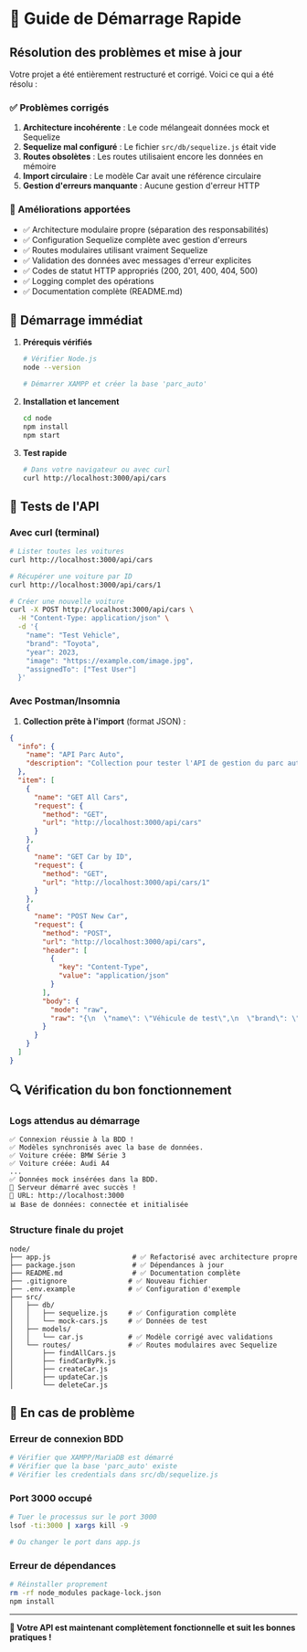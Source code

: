 # 🚀 Guide de Démarrage Rapide

## Résolution des problèmes et mise à jour

Votre projet a été entièrement restructuré et corrigé. Voici ce qui a été résolu :

### ✅ Problèmes corrigés

1. **Architecture incohérente** : Le code mélangeait données mock et Sequelize
2. **Sequelize mal configuré** : Le fichier `src/db/sequelize.js` était vide
3. **Routes obsolètes** : Les routes utilisaient encore les données en mémoire
4. **Import circulaire** : Le modèle Car avait une référence circulaire
5. **Gestion d'erreurs manquante** : Aucune gestion d'erreur HTTP

### 🔧 Améliorations apportées

- ✅ Architecture modulaire propre (séparation des responsabilités)
- ✅ Configuration Sequelize complète avec gestion d'erreurs
- ✅ Routes modulaires utilisant vraiment Sequelize
- ✅ Validation des données avec messages d'erreur explicites
- ✅ Codes de statut HTTP appropriés (200, 201, 400, 404, 500)
- ✅ Logging complet des opérations
- ✅ Documentation complète (README.md)

## 🏁 Démarrage immédiat

1. **Prérequis vérifiés**
   ```bash
   # Vérifier Node.js
   node --version
   
   # Démarrer XAMPP et créer la base 'parc_auto'
   ```

2. **Installation et lancement**
   ```bash
   cd node
   npm install
   npm start
   ```

3. **Test rapide**
   ```bash
   # Dans votre navigateur ou avec curl
   curl http://localhost:3000/api/cars
   ```

## 🧪 Tests de l'API

### Avec curl (terminal)
```bash
# Lister toutes les voitures
curl http://localhost:3000/api/cars

# Récupérer une voiture par ID
curl http://localhost:3000/api/cars/1

# Créer une nouvelle voiture
curl -X POST http://localhost:3000/api/cars \
  -H "Content-Type: application/json" \
  -d '{
    "name": "Test Vehicle",
    "brand": "Toyota",
    "year": 2023,
    "image": "https://example.com/image.jpg",
    "assignedTo": ["Test User"]
  }'
```

### Avec Postman/Insomnia
1. **Collection prête à l'import** (format JSON) :

```json
{
  "info": {
    "name": "API Parc Auto",
    "description": "Collection pour tester l'API de gestion du parc automobile"
  },
  "item": [
    {
      "name": "GET All Cars",
      "request": {
        "method": "GET",
        "url": "http://localhost:3000/api/cars"
      }
    },
    {
      "name": "GET Car by ID",
      "request": {
        "method": "GET",
        "url": "http://localhost:3000/api/cars/1"
      }
    },
    {
      "name": "POST New Car",
      "request": {
        "method": "POST",
        "url": "http://localhost:3000/api/cars",
        "header": [
          {
            "key": "Content-Type",
            "value": "application/json"
          }
        ],
        "body": {
          "mode": "raw",
          "raw": "{\n  \"name\": \"Véhicule de test\",\n  \"brand\": \"Renault\",\n  \"year\": 2023,\n  \"image\": \"https://example.com/renault.jpg\",\n  \"assignedTo\": [\"Jean Dupont\"]\n}"
        }
      }
    }
  ]
}
```

## 🔍 Vérification du bon fonctionnement

### Logs attendus au démarrage
```
✅ Connexion réussie à la BDD !
✅ Modèles synchronisés avec la base de données.
✅ Voiture créée: BMW Série 3
✅ Voiture créée: Audi A4
...
✅ Données mock insérées dans la BDD.
🚀 Serveur démarré avec succès !
📍 URL: http://localhost:3000
📊 Base de données: connectée et initialisée
```

### Structure finale du projet
```
node/
├── app.js                    # ✅ Refactorisé avec architecture propre
├── package.json              # ✅ Dépendances à jour
├── README.md                 # ✅ Documentation complète
├── .gitignore               # ✅ Nouveau fichier
├── .env.example             # ✅ Configuration d'exemple
├── src/
│   ├── db/
│   │   ├── sequelize.js     # ✅ Configuration complète
│   │   └── mock-cars.js     # ✅ Données de test
│   ├── models/
│   │   └── car.js           # ✅ Modèle corrigé avec validations
│   └── routes/              # ✅ Routes modulaires avec Sequelize
│       ├── findAllCars.js
│       ├── findCarByPk.js
│       ├── createCar.js
│       ├── updateCar.js
│       └── deleteCar.js
```

## 🚨 En cas de problème

### Erreur de connexion BDD
```bash
# Vérifier que XAMPP/MariaDB est démarré
# Vérifier que la base 'parc_auto' existe
# Vérifier les credentials dans src/db/sequelize.js
```

### Port 3000 occupé
```bash
# Tuer le processus sur le port 3000
lsof -ti:3000 | xargs kill -9

# Ou changer le port dans app.js
```

### Erreur de dépendances
```bash
# Réinstaller proprement
rm -rf node_modules package-lock.json
npm install
```

---

**🎉 Votre API est maintenant complètement fonctionnelle et suit les bonnes pratiques !**
